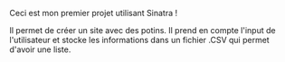 Ceci est mon premier projet utilisant Sinatra !

Il permet de créer un site avec des potins.
Il prend en compte l'input de l'utilisateur et stocke les informations dans un fichier .CSV qui permet d'avoir une liste.
